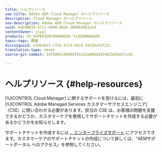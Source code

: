 ```yaml
---
title: ヘルプリソース
seo-title: Adobe AEM Cloud Manager のヘルプリソース
description: Cloud Manager のヘルプリソース
seo-description: Adobe AEM Cloud Manager のヘルプリソース
uuid: bab98819-57c1-4408-98ab-2898bd9b1a1d
contentOwner: jsyal
products: SG_EXPERIENCEMANAGER／CLOUDMANAGER
topic-tags: 概要
discoiquuid: e35be81f-cfe5-4f14-b9c8-59235a7ef22c
translation-type: tm+mt
source-git-commit: 1dfb065c09569f811e5a006d3d74825d3bd7cc8d

---
```



# ヘルプリソース {#help-resources}

[!UICONTROL Cloud Manager] に関するサポートを受けるには、最初に [!UICONTROL Adobe Managed Services カスタマーサクセスエンジニア]（CSE）に問い合わせる必要があります。担当の CSE は、お客様の問題を支援できるかどうか、カスタマーケアを使用してサポートチケットを作成する必要があるかどうかをお知らせします。

サポートチケットを作成するには [、エンタープライズサポート](https://helpx.adobe.com/contact/enterprise-support.ec.html) にアクセスできます。カスタマーケアのサポートチケットの作成について詳しくは、&quot;AEMサポートポータル [](https://help.adobe.com/experience-manager/kb/accessing-aem-support-portal.html) へのアクセス」を参照してください。
